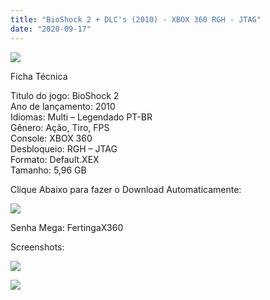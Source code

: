 ```yaml
---
title: "BioShock 2 + DLC's (2010) - XBOX 360 RGH - JTAG"
date: "2020-09-17"
---
```


[![](https://4.bp.blogspot.com/-rCQxSENKBuk/XrmZ_VDpj4I/AAAAAAAAGUY/2lVupKC1FIQNM-LziKKPSnNaeQBf3EWlgCLcBGAsYHQ/s320/bioshock-2-xbox-360-jogo-completo-original-midia-fisica-D_NQ_NP_737681-MLB26522704152_122017-F.jpg)](https://4.bp.blogspot.com/-rCQxSENKBuk/XrmZ_VDpj4I/AAAAAAAAGUY/2lVupKC1FIQNM-LziKKPSnNaeQBf3EWlgCLcBGAsYHQ/s1600/bioshock-2-xbox-360-jogo-completo-original-midia-fisica-D_NQ_NP_737681-MLB26522704152_122017-F.jpg)

Ficha Técnica  
  
Titulo do jogo: BioShock 2  
Ano de lançamento: 2010  
Idiomas: Multi – Legendado PT-BR  
Gênero: Ação, Tiro, FPS  
Console: XBOX 360  
 Desbloqueio: RGH – JTAG  
Formato: Default.XEX  
Tamanho: 5,96 GB

Clique Abaixo para fazer o Download Automaticamente:

[![](https://1.bp.blogspot.com/-fysMBE_30yA/XtsW8rOzeTI/AAAAAAAAKHQ/yEg2otqCtcAfsWIP0xI63y3c0eWdDVksQCK4BGAsYHg/MEGA.png)](https://zee.gl/xVpFQp)

Senha Mega: FertingaX360

Screenshots:

[![](https://1.bp.blogspot.com/-orlwMRpnIjg/Xrma5i5zRDI/AAAAAAAAGUo/x8vOLFEHfossLBaYEUxLyiNAJK8NnqwZACLcBGAsYHQ/w400-h223/download.jpg)](https://1.bp.blogspot.com/-orlwMRpnIjg/Xrma5i5zRDI/AAAAAAAAGUo/x8vOLFEHfossLBaYEUxLyiNAJK8NnqwZACLcBGAsYHQ/s1600/download.jpg)

[![](https://1.bp.blogspot.com/-Ps7dw9Kcsl0/Xrma5chN6wI/AAAAAAAAGUk/ePognuB8WfoYFpee1vP9C2g1efXq1dTtgCLcBGAsYHQ/w400-h223/download{6caa0e5ef0219ce007afa4c746f50f86dd31afbe5a3c480f6348caee85338f74}2B{6caa0e5ef0219ce007afa4c746f50f86dd31afbe5a3c480f6348caee85338f74}25281{6caa0e5ef0219ce007afa4c746f50f86dd31afbe5a3c480f6348caee85338f74}2529.jpg)](https://1.bp.blogspot.com/-Ps7dw9Kcsl0/Xrma5chN6wI/AAAAAAAAGUk/ePognuB8WfoYFpee1vP9C2g1efXq1dTtgCLcBGAsYHQ/s1600/download{6caa0e5ef0219ce007afa4c746f50f86dd31afbe5a3c480f6348caee85338f74}2B{6caa0e5ef0219ce007afa4c746f50f86dd31afbe5a3c480f6348caee85338f74}25281{6caa0e5ef0219ce007afa4c746f50f86dd31afbe5a3c480f6348caee85338f74}2529.jpg)
